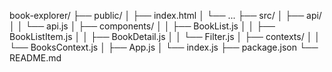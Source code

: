 book-explorer/
├── public/
│   ├── index.html
│   └── ...
├── src/
│   ├── api/
│   │   └── api.js
│   ├── components/
│   │   ├── BookList.js
│   │   ├── BookListItem.js
│   │   ├── BookDetail.js
│   │   └── Filter.js
│   ├── contexts/
│   │   └── BooksContext.js
│   ├── App.js
│   └── index.js
├── package.json
└── README.md
